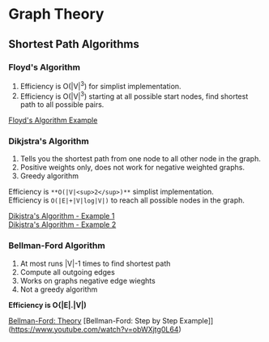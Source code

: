 # Graph Theory

## Shortest Path Algorithms
### Floyd's Algorithm
1. Efficiency is O(|V|<sup>3</sup>) for simplist implementation.
2. Efficiency is O(|V|<sup>3</sup>) starting at all possible start nodes, find shortest path to all possible pairs.

[Floyd's Algorithm Example](https://www.youtube.com/watch?v=t3mf2Vu9wA4)

### Dikjstra's Algorithm
1. Tells you the shortest path from one node to all other node in the graph.
2. Positive weights only, does not work for negative weighted graphs.
3. Greedy algorithm

Efficiency is `**O(|V|<sup>2</sup>)**` simplist implementation.  
Efficiency is `O(|E|+|V|log|V|)` to reach all possible nodes in the graph.  


[Dikjstra's Algorithm - Example 1](https://www.youtube.com/watch?v=_lHSawdgXpI)   
[Dikjstra's Algorithm - Example 2](https://www.youtube.com/watch?v=WN3Rb9wVYDY)   

### Bellman-Ford Algorithm
1. At most runs |V|-1 times to find shortest path
2. Compute all outgoing edges
3. Works on graphs negative edge wieghts
5. Not a greedy algorithm

**Efficiency is O{|E|.|V|)**

[Bellman-Ford: Theory](https://www.youtube.com/watch?v=9PHkk0UavIM)
[Bellman-Ford: Step by Step Example]](https://www.youtube.com/watch?v=obWXjtg0L64)

